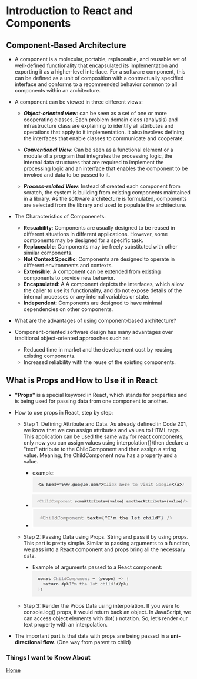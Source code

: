 # Introduction to React and Components

## Component-Based Architecture

- A component is a molecular, portable, replaceable, and reusable set of well-defined functionality that encapsulated its implementation and exporting it as a higher-level interface. For a software component, this can be defined as a unit of composition with a contractually specified interface and conforms to a recommended behavior common to all components within an architecture.

- A component can be viewed in three different views:

  - ***Object-oriented view***: can be seen as a set of one or more cooperating classes. Each problem domain class (analysis) and infrastructure class are explaining to identify all attributes and operations that apply to it implementation. It also involves defining the interfaces that enable classes to communicate and cooperate.

  - ***Conventional View***: Can be seen as a functional element or a module of a program that integrates the processing logic, the internal data structures that are required to implement the processing logic and an interface that enables the component to be invoked and data to be passed to it.

  - ***Process-related View***: Instead of created each component from scratch, the system is building from existing components maintained in a library. As the software architecture is formulated, components are selected from the library and used to populate the architecture.

- The Characteristics of Componenets:

  - **Resuability**: Components are usually designed to be reused in different situations in different applications. However, some components may be designed for a specific task.
  - **Replaceable**: Components may be freely substituted with other similar components.
  - **Not Context Specific**: Components are designed to operate in different environments and contexts.
  - **Extensible**:  A component can be extended from existing components to provide new behavior.
  - **Encapsulated**:  A A component depicts the interfaces, which allow the caller to use its functionality, and do not expose details of the internal processes or any internal variables or state.
  - **Independent**: Components are designed to have minimal dependencies on other components.

- What are the advantages of using component-based architecture?

- Component-oriented software design has many advantages over traditional object-oriented approaches such as:

  - Reduced time in market and the development cost by reusing existing components.
  - Increased reliability with the reuse of the existing components.

## What is Props and How to Use it in React

- **"Props"** is a special keyword in React, which stands for properties and is being used for passing data from one component to another.

- How to use props in React, step by step:

  - Step 1: Defining Attribute and Data. As already defined in Code 201, we know that we can assign attributes and values to HTML tags. This application can be used the same way for react components, only now you can assign values using interpolation{}/then declare a "text" attribute to the ChildComponent and then assign a string value. Meaning, the ChildComponent now has a property and a value.
    - example: ![html](Images/HTML%20tag%20example.png)
    - ![inter](Images/interpolation%20example.png)
    - ![first](Images/fitst%20child.png)

  - Step 2: Passing Data using Props. String and pass it by using props. This part is pretty simple. Similar to passing arguments to a function, we pass into a React component and props bring all the necessary data.
    - Example of arguments passed to a React component: ![arg](Images/Arguments%20to%20React%20.png)

  - Step 3: Render the Props Data using interpolation. If you were to console.log() props, it would return back an object. In JavaScript, we can access object elements with dot(.) notation. So, let’s render our text property with an interpolation.

- The important part is that data with props are being passed in a **uni-directional flow**. (One way from parent to child)

### Things I want to Know About

[Home](https://keelen-fisher.github.io/new-repository/)
